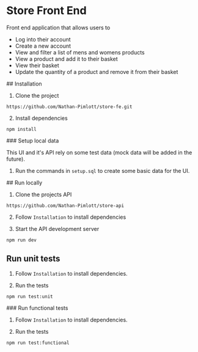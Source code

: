 # Store Front End

Front end application that allows users to

-   Log into their account
-   Create a new account
-   View and filter a list of mens and womens products
-   View a product and add it to their basket
-   View their basket
-   Update the quantity of a product and remove it from their basket

## Installation

1. Clone the project

```shell
https://github.com/Nathan-Pimlott/store-fe.git
```

2. Install dependencies

```shell
npm install
```

### Setup local data

This UI and it's API rely on some test data (mock data will be added in the future).

1. Run the commands in `setup.sql` to create some basic data for the UI.

## Run locally

1. Clone the projects API

```shell
https://github.com/Nathan-Pimlott/store-api
```

2. Follow `Installation` to install dependencies

3. Start the API development server

```shell
npm run dev
```

## Run unit tests

1. Follow `Installation` to install dependencies.

2. Run the tests

```shell
npm run test:unit
```

### Run functional tests

1. Follow `Installation` to install dependencies.

2. Run the tests

```shell
npm run test:functional
```
